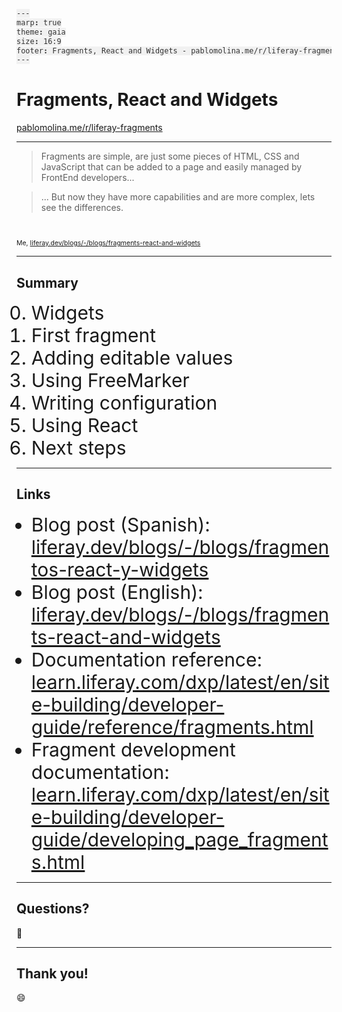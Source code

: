 ```yaml
---
marp: true
theme: gaia
size: 16:9
footer: Fragments, React and Widgets - pablomolina.me/r/liferay-fragments
---
```


<!-- _footer: "" -->
<!-- _class: "lead" -->

# Fragments, React and Widgets

[pablomolina.me/r/liferay-fragments](https://pablomolina.me/r/liferay-fragments)

---

<!-- _class: "lead" -->

> Fragments are simple, are just some pieces of HTML, CSS and JavaScript that can be added to a page and easily managed by FrontEnd developers...

> ... But now they have more capabilities and are more complex, lets see the differences.

<p style="text-align: left; font-size: 0.75em; margin-top: 4em;">
Me, <a href="https://liferay.dev/blogs/-/blogs/fragments-react-and-widgets">liferay.dev/blogs/-/blogs/fragments-react-and-widgets</a>
</p>

---

## Summary

0. Widgets
1. First fragment
2. Adding editable values
3. Using FreeMarker
4. Writing configuration
5. Using React
6. Next steps

---

## Links

<style scoped>
  li { font-size: 30px; }
</style>

- Blog post (Spanish): [liferay.dev/blogs/-/blogs/fragmentos-react-y-widgets](https://liferay.dev/blogs/-/blogs/fragmentos-react-y-widgets)
- Blog post (English): [liferay.dev/blogs/-/blogs/fragments-react-and-widgets](https://liferay.dev/blogs/-/blogs/fragments-react-and-widgets)
- Documentation reference: [learn.liferay.com/dxp/latest/en/site-building/developer-guide/reference/fragments.html](https://learn.liferay.com/dxp/latest/en/site-building/developer-guide/reference/fragments.html)
- Fragment development documentation: [learn.liferay.com/dxp/latest/en/site-building/developer-guide/developing_page_fragments.html](https://learn.liferay.com/dxp/latest/en/site-building/developer-guide/developing_page_fragments.html)

---

<!-- _class: "lead" -->

## Questions?

🤔

---

<!-- _class: "lead" -->

## Thank you!

😄

<style>
  @import url('https://fonts.googleapis.com/css2?family=Source+Sans+Pro:ital,wght@0,200;0,400;0,900;1,200;1,400;1,900&display=swap');

  :root {
    font-family: "Source Sans Pro", sans-serif !important;
    font-size: 32px;
  }

  code,
  pre code,
  pre code * {
    background-color: #f1f1f1;
    color: #333 !important;
    font-family: monospace !important;
  }

  section {
    background-image: none;
    background-color: white;
  }

  section.lead h2 {
    font-size: 3em !important;
  }

  footer {
    filter: grayscale(1);
    opacity: 0.5;
  }

  footer::before {
    content: '';
    display: inline-block;
    width: 8ch;
    height: 1.5em;
    margin-right: 0.5ch;
    background-image: url(https://upload.wikimedia.org/wikipedia/commons/thumb/b/b2/Liferay-logo-full-color-2x.png/320px-Liferay-logo-full-color-2x.png);
    background-size: contain;
    background-repeat: no-repeat;
    background-position: 50% 50%;
    vertical-align: middle;
    transform: translateY(-0.125em);
  }
</style>
